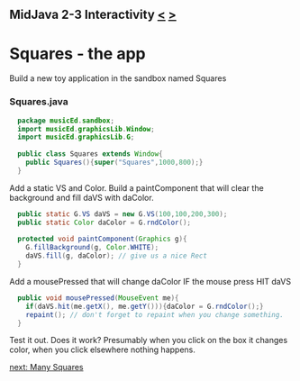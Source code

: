 ## MidJava 2-3 Interactivity [&LT;](MJ0202.md) [&GT;](MJ0204.md) 
# Squares - the app
Build a new toy application in the sandbox named Squares

### Squares.java
```java
  package musicEd.sandbox;
  import musicEd.graphicsLib.Window;
  import musicEd.graphicsLib.G;
  
  public class Squares extends Window{
    public Squares(){super("Squares",1000,800);} 
  }
```
  
Add a static VS and Color. Build a paintComponent that will clear the background and fill daVS with daColor. 

```java
  public static G.VS daVS = new G.VS(100,100,200,300);
  public static Color daColor = G.rndColor();
  
  protected void paintComponent(Graphics g){
    G.fillBackground(g, Color.WHITE);
    daVS.fill(g, daColor); // give us a nice Rect
  }
```
  
Add a mousePressed that will change daColor IF the mouse press HIT daVS

```java
  public void mousePressed(MouseEvent me){
    if(daVS.hit(me.getX(), me.getY())){daColor = G.rndColor();}
    repaint(); // don't forget to repaint when you change something.
  }
```

Test it out. Does it work? Presumably when you click on the box it changes color, when you click elsewhere nothing happens.

[next: Many Squares](MJ0204.md)
